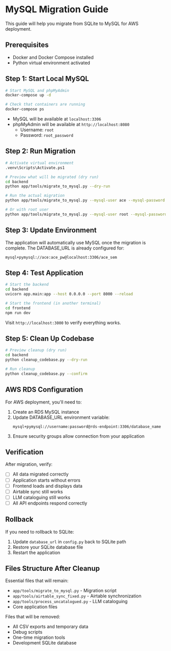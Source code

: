# MySQL Migration Guide

This guide will help you migrate from SQLite to MySQL for AWS deployment.

## Prerequisites

- Docker and Docker Compose installed
- Python virtual environment activated

## Step 1: Start Local MySQL

```bash
# Start MySQL and phpMyAdmin
docker-compose up -d

# Check that containers are running
docker-compose ps
```

- MySQL will be available at `localhost:3306`
- phpMyAdmin will be available at `http://localhost:8080`
  - Username: `root`
  - Password: `root_password`

## Step 2: Run Migration

```bash
# Activate virtual environment
.venv\Scripts\Activate.ps1

# Preview what will be migrated (dry run)
cd backend
python app/tools/migrate_to_mysql.py --dry-run

# Run the actual migration
python app/tools/migrate_to_mysql.py --mysql-user ace --mysql-password ace_pw

# Or with root user
python app/tools/migrate_to_mysql.py --mysql-user root --mysql-password root_password
```

## Step 3: Update Environment

The application will automatically use MySQL once the migration is complete. The DATABASE_URL is already configured for:

```
mysql+pymysql://ace:ace_pw@localhost:3306/ace_sem
```

## Step 4: Test Application

```bash
# Start the backend
cd backend
uvicorn app.main:app --host 0.0.0.0 --port 8000 --reload

# Start the frontend (in another terminal)
cd frontend
npm run dev
```

Visit `http://localhost:3000` to verify everything works.

## Step 5: Clean Up Codebase

```bash
# Preview cleanup (dry run)
cd backend
python cleanup_codebase.py --dry-run

# Run cleanup
python cleanup_codebase.py --confirm
```

## AWS RDS Configuration

For AWS deployment, you'll need to:

1. Create an RDS MySQL instance
2. Update DATABASE_URL environment variable:
   ```
   mysql+pymysql://username:password@rds-endpoint:3306/database_name
   ```
3. Ensure security groups allow connection from your application

## Verification

After migration, verify:

- [ ] All data migrated correctly
- [ ] Application starts without errors
- [ ] Frontend loads and displays data
- [ ] Airtable sync still works
- [ ] LLM cataloguing still works
- [ ] All API endpoints respond correctly

## Rollback

If you need to rollback to SQLite:

1. Update `database_url` in `config.py` back to SQLite path
2. Restore your SQLite database file
3. Restart the application

## Files Structure After Cleanup

Essential files that will remain:
- `app/tools/migrate_to_mysql.py` - Migration script
- `app/tools/airtable_sync_fixed.py` - Airtable synchronization  
- `app/tools/process_uncatalogued.py` - LLM cataloguing
- Core application files

Files that will be removed:
- All CSV exports and temporary data
- Debug scripts
- One-time migration tools
- Development SQLite database
